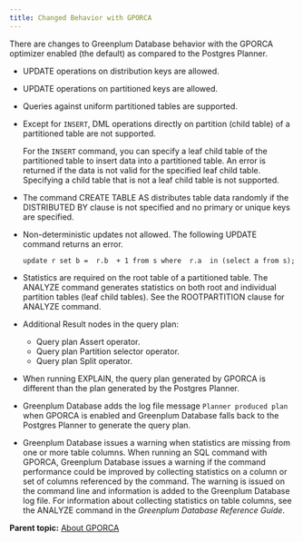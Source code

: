 ```yaml
---
title: Changed Behavior with GPORCA 
---
```


There are changes to Greenplum Database behavior with the GPORCA optimizer enabled \(the default\) as compared to the Postgres Planner.

-   UPDATE operations on distribution keys are allowed.
-   UPDATE operations on partitioned keys are allowed.
-   Queries against uniform partitioned tables are supported.
-   Except for `INSERT`, DML operations directly on partition \(child table\) of a partitioned table are not supported.

    For the `INSERT` command, you can specify a leaf child table of the partitioned table to insert data into a partitioned table. An error is returned if the data is not valid for the specified leaf child table. Specifying a child table that is not a leaf child table is not supported.

-   The command CREATE TABLE AS distributes table data randomly if the DISTRIBUTED BY clause is not specified and no primary or unique keys are specified.
-   Non-deterministic updates not allowed. The following UPDATE command returns an error.

    ```
    update r set b =  r.b  + 1 from s where  r.a  in (select a from s);
    ```

-   Statistics are required on the root table of a partitioned table. The ANALYZE command generates statistics on both root and individual partition tables \(leaf child tables\). See the ROOTPARTITION clause for ANALYZE command.
-   Additional Result nodes in the query plan:
    -   Query plan Assert operator.
    -   Query plan Partition selector operator.
    -   Query plan Split operator.
-   When running EXPLAIN, the query plan generated by GPORCA is different than the plan generated by the Postgres Planner.
-   Greenplum Database adds the log file message `Planner produced plan` when GPORCA is enabled and Greenplum Database falls back to the Postgres Planner to generate the query plan.
-   Greenplum Database issues a warning when statistics are missing from one or more table columns. When running an SQL command with GPORCA, Greenplum Database issues a warning if the command performance could be improved by collecting statistics on a column or set of columns referenced by the command. The warning is issued on the command line and information is added to the Greenplum Database log file. For information about collecting statistics on table columns, see the ANALYZE command in the *Greenplum Database Reference Guide*.

**Parent topic:** [About GPORCA](../../query/topics/query-piv-optimizer.html)

